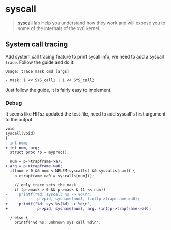 # syscall

> [syscall](https://pdos.csail.mit.edu/6.S081/2021/labs/syscall.html) lab Help
> you understand how they work and will expose you to some of the internals of
> the xv6 kernel.

## System call tracing

Add system call tracing feature to print sycall info, we need to add a syscall
`trace`. Follow the guide and do it.

```
Usage: trace mask cmd [args]

- mask: 1 << SYS_call1 | 1 << SYS_call2
```

Just follow the guide, it is fairly easy to implement.

### Debug

It seems like HITsz updated the test file, need to add syscall's first argument
to the output.

```diff
void
syscall(void)
{
- int num;
+ int num, arg;
  struct proc *p = myproc();

  num = p->trapframe->a7;
+ arg = p->trapframe->a0;
  if(num > 0 && num < NELEM(syscalls) && syscalls[num]) {
    p->trapframe->a0 = syscalls[num]();

    // only trace sets the mask
    if (p->mask > 0 && p->mask & (1 << num))
-     printf("%d: syscall %s -> %d\n",
-             p->pid, sysname[num], (int)p->trapframe->a0);
+     printf("%d: sys_%s(%d) -> %d\n",
+             p->pid, sysname[num], arg, (int)p->trapframe->a0);

  } else {
    printf("%d %s: unknown sys call %d\n",
```
